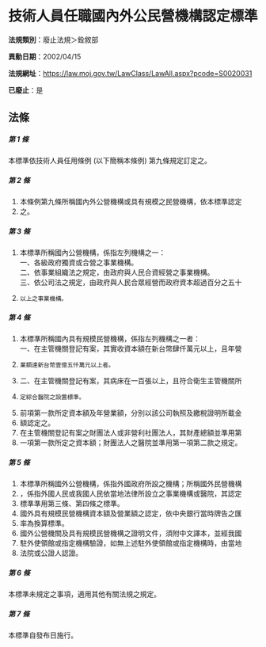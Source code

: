 # 技術人員任職國內外公民營機構認定標準

**法規類別**：廢止法規＞銓敘部

**異動日期**：2002/04/15  

**法規網址**：https://law.moj.gov.tw/LawClass/LawAll.aspx?pcode=S0020031

**已廢止**：是



## 法條
##### 第 1 條
本標準依技術人員任用條例 (以下簡稱本條例) 第九條規定訂定之。

##### 第 2 條
1. 本條例第九條所稱國內外公營機構或具有規模之民營機構，依本標準認定
1. 之。

##### 第 3 條
1. 本標準所稱國內公營機構，係指左列機構之一：  
一、各級政府獨資或合營之事業機構。  
二、依事業組織法之規定，由政府與人民合資經營之事業機構。  
三、依公司法之規定，由政府與人民合眾經營而政府資本超過百分之五十
1.     以上之事業機構。

##### 第 4 條
1. 本標準所稱國內具有規模民營機構，係指左列機構之一者：  
一、在主管機關登記有案，其實收資本額在新台幣肆仟萬元以上，且年營
1.     業額達新台幣壹億五仟萬元以上者。
1. 二、在主管機關登記有案，其病床在一百張以上，且符合衛生主管機關所
1.     定綜合醫院之設置標準。
1. 前項第一款所定資本額及年營業額，分別以該公司執照及繳稅證明所載金
1. 額認定之。
1. 在主管機關登記有案之財團法人或非營利社團法人，其財產總額並準用第
1. 一項第一款所定之資本額；財團法人之醫院並準用第一項第二款之規定。

##### 第 5 條
1. 本標準所稱國外公營機構，係指外國政府所設之機構；所稱國外民營機構
1. ，係指外國人民或我國人民依當地法律所設立之事業機構或醫院，其認定
1. 標準準用第三條、第四條之標準。
1. 國外具有規模民營機構資本額及營業額之認定，依中央銀行當時牌告之匯
1. 率為換算標準。
1. 國外公營機關及具有規模民營機構之證明文件，須附中文譯本，並經我國
1. 駐外使領館或指定機構驗證，如無上述駐外使領館或指定機構時，由當地
1. 法院或公證人認證。

##### 第 6 條
本標準未規定之事項，適用其他有關法規之規定。

##### 第 7 條
本標準自發布日施行。


